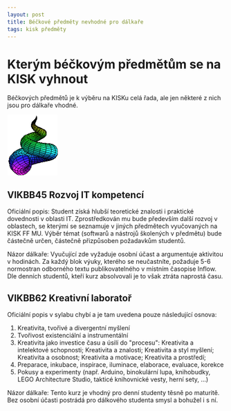 ```yaml
---
layout: post
title: Béčkové předměty nevhodné pro dálkaře
tags: kisk předměty
---
```


# Kterým béčkovým předmětům se na KISK vyhnout
Béčkových předmětů je k výběru na KISKu celá řada, ale jen některé z nich jsou pro dálkaře vhodné.

<img src="/images/conchoid.gif" alt="conchoid">

## VIKBB45 Rozvoj IT kompetencí
Oficiální popis: Student získá hlubší teoretické znalosti i praktické dovednosti v oblasti IT. Zprostředkován mu bude především další rozvoj v oblastech, se kterými se seznamuje v jiných předmětech vyučovaných na KISK FF MU. Výběr témat (softwarů a nástrojů školených v předmětu) bude částečně určen, částečně přizpůsoben požadavkům studentů.

Názor dálkaře: Vyučující zde vyžaduje osobní účast a argumentuje aktivitou v hodinách. Za každý blok výuky, kterého se neučastníte, požaduje 5-6 normostran odborného textu publikovatelného v místním časopise Inflow. Dle denních studentů, kteří kurz absolvovali je to však ztráta naprostá času.

## VIKBB62 Kreativní laboratoř
Oficiální popis v sylabu chybí a je tam uvedena pouze následující osnova: 
1) Kreativita, tvořivé a divergentní myšlení
2) Tvořivost existenciální a instrumentální
3) Kreativita jako investice času a úsilí do "procesu": Kreativita a intelektové schopnosti; Kreativita a znalosti; Kreativita a styl myšlení; Kreativita a osobnost; Kreativita a motivace; Kreativita a prostředí; 
4) Preparace, inkubace, inspirace, iluminace, elaborace, evaluace, korekce 
5) Pokusy a experimenty (např. Arduino, binokulární lupa, knihobudky, LEGO Architecture Studio, takticé knihovnické vesty, herní sety, ...)

Názor dálkaře: Tento kurz je vhodný pro denní studenty těsně po maturitě. Bez osobní účasti postrádá pro dálkového studenta smysl a bohužel i s ní.
